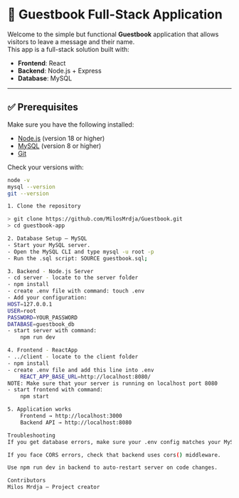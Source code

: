 # 📖 Guestbook Full-Stack Application

Welcome to the simple but functional **Guestbook** application that allows visitors to leave a message and their name.  
This app is a full-stack solution built with:

- **Frontend**: React
- **Backend**: Node.js + Express
- **Database**: MySQL

---

## ✅ Prerequisites

Make sure you have the following installed:

- [Node.js](https://nodejs.org/) (version 18 or higher)
- [MySQL](https://dev.mysql.com/) (version 8 or higher)
- [Git](https://git-scm.com/)

Check your versions with:

```bash
node -v
mysql --version
git --version

1. Clone the repository

> git clone https://github.com/MilosMrdja/Guestbook.git
> cd guestbook-app

2. Database Setup – MySQL
- Start your MySQL server.
- Open the MySQL CLI and type mysql -u root -p
- Run the .sql script: SOURCE guestbook.sql;

3. Backend - Node.js Server
- cd server - locate to the server folder
- npm install
- create .env file with command: touch .env
- Add your configuration:
HOST=127.0.0.1
USER=root
PASSWORD=YOUR_PASSWORD
DATABASE=guestbook_db
- start server with command:
    npm run dev

4. Frontend - ReactApp
- ../client - locate to the client folder
- npm install
- create .env file and add this line into .env
    REACT_APP_BASE_URL=http://localhost:8080/
NOTE: Make sure that your server is running on localhost port 8080
- start frontend with command:
    npm start

5. Application works
    Frontend → http://localhost:3000
    Backend API → http://localhost:8080

Troubleshooting
If you get database errors, make sure your .env config matches your MySQL setup.

If you face CORS errors, check that backend uses cors() middleware.

Use npm run dev in backend to auto-restart server on code changes.

Contributors
Milos Mrdja – Project creator
```
